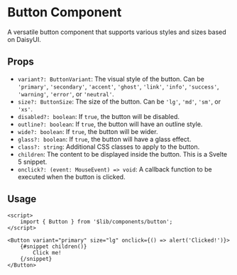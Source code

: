 # Button Component

A versatile button component that supports various styles and sizes based on DaisyUI.

## Props

- `variant?: ButtonVariant`: The visual style of the button. Can be `'primary'`, `'secondary'`, `'accent'`, `'ghost'`, `'link'`, `'info'`, `'success'`, `'warning'`, `'error'`, or `'neutral'`.
- `size?: ButtonSize`: The size of the button. Can be `'lg'`, `'md'`, `'sm'`, or `'xs'`.
- `disabled?: boolean`: If `true`, the button will be disabled.
- `outline?: boolean`: If `true`, the button will have an outline style.
- `wide?: boolean`: If `true`, the button will be wider.
- `glass?: boolean`: If `true`, the button will have a glass effect.
- `class?: string`: Additional CSS classes to apply to the button.
- `children`: The content to be displayed inside the button. This is a Svelte 5 snippet.
- `onclick?: (event: MouseEvent) => void`: A callback function to be executed when the button is clicked.

## Usage

```svelte
<script>
	import { Button } from '$lib/components/button';
</script>

<Button variant="primary" size="lg" onclick={() => alert('Clicked!')}>
	{#snippet children()}
		Click me!
	{/snippet}
</Button>
```
